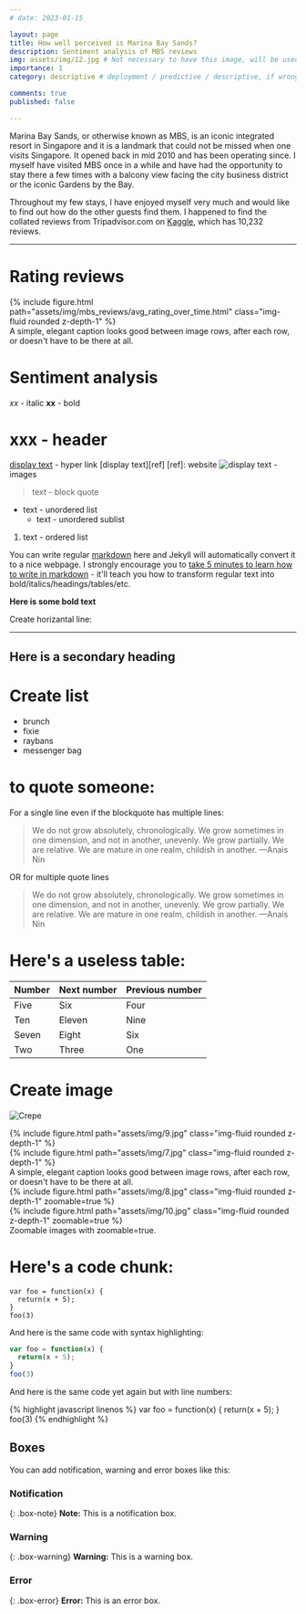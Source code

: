 ```yaml
---
# date: 2023-01-15

layout: page
title: How well perceived is Marina Bay Sands?
description: Sentiment analysis of MBS reviews
img: assets/img/12.jpg # Not necessary to have this image, will be used as thumbnail
importance: 1
category: descriptive # deployment / predictive / descriptive, if wrong category, the post won't be posted

comments: true
published: false

---
```


Marina Bay Sands, or otherwise known as MBS, is an iconic integrated resort in Singapore and it is a landmark that could not be missed when one visits Singapore. It opened back in mid 2010 and has been operating since. I myself have visited MBS once in a while and have had the opportunity to stay there a few times with a balcony view facing the city business district or the iconic Gardens by the Bay. 

Throughout my few stays, I have enjoyed myself very much and would like to find out how do the other guests find them. I happened to find the collated reviews from Tripadvisor.com on [Kaggle](https://www.kaggle.com/datasets/lucashkliu/marina-bay-sands-hotel-reviews-on-tripadvisor), which has 10,232 reviews. 

<hr>

# Rating reviews

<div class="row mt-3">
    <div class="col-sm mt-3 mt-md-0">
        {% include figure.html path="assets/img/mbs_reviews/avg_rating_over_time.html" class="img-fluid rounded z-depth-1" %}
    </div>
</div>
<div class="caption">
    A simple, elegant caption looks good between image rows, after each row, or doesn't have to be there at all.
</div>


# Sentiment analysis




_xx_ 			- italic
**xx** 			- bold
# xxx			- header
[display text](link)	- hyper link 
[display text][ref] 	[ref]: website
![display text](link) 		- images
> text 				- block quote
* text 				- unordered list
    * text 			- unordered sublist
1. text 			- ordered list


You can write regular [markdown](http://markdowntutorial.com/) here and Jekyll will automatically convert it to a nice webpage.  I strongly encourage you to [take 5 minutes to learn how to write in markdown](http://markdowntutorial.com/) - it'll teach you how to transform regular text into bold/italics/headings/tables/etc.

**Here is some bold text**

Create horizantal line:
<hr>

## Here is a secondary heading

# Create list
<ul>
    <li>brunch</li>
    <li>fixie</li>
    <li>raybans</li>
    <li>messenger bag</li>
</ul>

# to quote someone:
For a single line even if the blockquote has multiple lines:
<blockquote>
    We do not grow absolutely, chronologically. We grow sometimes in one dimension, and not in another, unevenly. We grow partially. We are relative. We are mature in one realm, childish in another.
    —Anais Nin
</blockquote>

OR 
for multiple quote lines
> We do not grow absolutely, chronologically. We grow sometimes in one dimension, and not in another, unevenly. We grow partially. We are relative. We are mature in one realm, childish in another.
> —Anais Nin

# Here's a useless table:

| Number | Next number | Previous number |
| :------ |:--- | :--- |
| Five | Six | Four |
| Ten | Eleven | Nine |
| Seven | Eight | Six |
| Two | Three | One |


# Create image

![Crepe](https://s3-media3.fl.yelpcdn.com/bphoto/cQ1Yoa75m2yUFFbY2xwuqw/348s.jpg)

<div class="row mt-3">
    <div class="col-sm mt-3 mt-md-0">
        {% include figure.html path="assets/img/9.jpg" class="img-fluid rounded z-depth-1" %}
    </div>
    <div class="col-sm mt-3 mt-md-0">
        {% include figure.html path="assets/img/7.jpg" class="img-fluid rounded z-depth-1" %}
    </div>
</div>
<div class="caption">
    A simple, elegant caption looks good between image rows, after each row, or doesn't have to be there at all.
</div>

<div class="row mt-3">
    <div class="col-sm mt-3 mt-md-0">
        {% include figure.html path="assets/img/8.jpg" class="img-fluid rounded z-depth-1" zoomable=true %}
    </div>
    <div class="col-sm mt-3 mt-md-0">
        {% include figure.html path="assets/img/10.jpg" class="img-fluid rounded z-depth-1" zoomable=true %}
    </div>
</div>
<div class="caption">
    Zoomable images with zoomable=true.
</div>

# Here's a code chunk:

~~~
var foo = function(x) {
  return(x + 5);
}
foo(3)
~~~

And here is the same code with syntax highlighting:

```javascript
var foo = function(x) {
  return(x + 5);
}
foo(3)
```

And here is the same code yet again but with line numbers:

{% highlight javascript linenos %}
var foo = function(x) {
  return(x + 5);
}
foo(3)
{% endhighlight %}

## Boxes
You can add notification, warning and error boxes like this:

### Notification

{: .box-note}
**Note:** This is a notification box.

### Warning

{: .box-warning}
**Warning:** This is a warning box.

### Error

{: .box-error}
**Error:** This is an error box.
